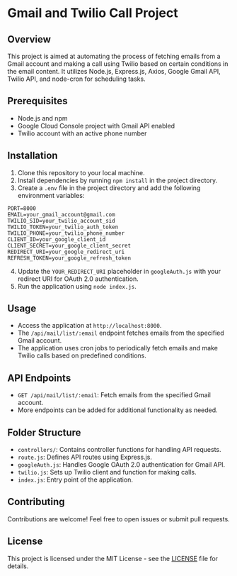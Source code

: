 <!DOCTYPE html>
<html lang="en">
<head>
<meta charset="UTF-8">
<meta name="viewport" content="width=device-width, initial-scale=1.0">
</head>
<body>

<h1>Gmail and Twilio Call Project</h1>

<h2>Overview</h2>
<p>This project is aimed at automating the process of fetching emails from a Gmail account and making a call using Twilio based on certain conditions in the email content. It utilizes Node.js, Express.js, Axios, Google Gmail API, Twilio API, and node-cron for scheduling tasks.</p>

<h2>Prerequisites</h2>
<ul>
  <li>Node.js and npm</li>
  <li>Google Cloud Console project with Gmail API enabled</li>
  <li>Twilio account with an active phone number</li>
</ul>

<h2>Installation</h2>
<ol>
  <li>Clone this repository to your local machine.</li>
  <li>Install dependencies by running <code>npm install</code> in the project directory.</li>
  <li>Create a <code>.env</code> file in the project directory and add the following environment variables:</li>
</ol>
<pre><code>PORT=8000
EMAIL=your_gmail_account@gmail.com
TWILIO_SID=your_twilio_account_sid
TWILIO_TOKEN=your_twilio_auth_token
TWILIO_PHONE=your_twilio_phone_number
CLIENT_ID=your_google_client_id
CLIENT_SECRET=your_google_client_secret
REDIRECT_URI=your_google_redirect_uri
REFRESH_TOKEN=your_google_refresh_token
</code></pre>
<ol start="4">
  <li>Update the <code>YOUR_REDIRECT_URI</code> placeholder in <code>googleAuth.js</code> with your redirect URI for OAuth 2.0 authentication.</li>
  <li>Run the application using <code>node index.js</code>.</li>
</ol>

<h2>Usage</h2>
<ul>
  <li>Access the application at <code>http://localhost:8000</code>.</li>
  <li>The <code>/api/mail/list/:email</code> endpoint fetches emails from the specified Gmail account.</li>
  <li>The application uses cron jobs to periodically fetch emails and make Twilio calls based on predefined conditions.</li>
</ul>

<h2>API Endpoints</h2>
<ul>
  <li><code>GET /api/mail/list/:email</code>: Fetch emails from the specified Gmail account.</li>
  <li>More endpoints can be added for additional functionality as needed.</li>
</ul>

<h2>Folder Structure</h2>
<ul>
  <li><code>controllers/</code>: Contains controller functions for handling API requests.</li>
  <li><code>route.js</code>: Defines API routes using Express.js.</li>
  <li><code>googleAuth.js</code>: Handles Google OAuth 2.0 authentication for Gmail API.</li>
  <li><code>twilio.js</code>: Sets up Twilio client and function for making calls.</li>
  <li><code>index.js</code>: Entry point of the application.</li>
</ul>

<h2>Contributing</h2>
<p>Contributions are welcome! Feel free to open issues or submit pull requests.</p>

<h2>License</h2>
<p>This project is licensed under the MIT License - see the <a href="LICENSE">LICENSE</a> file for details.</p>

</body>
</html>
